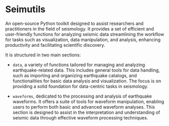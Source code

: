 # Seimutils
An open-source Python toolkit designed to assist researchers and practitioners in the field of seismology. It provides a set of efficient and user-friendly functions for analyzing seismic data streamlining the workflow for tasks such as visualization, data manipulation, and analysis, enhancing productivity and facilitating scientific discovery.

It is structured in two main sections:
- `data`, a variety of functions tailored for managing and analyzing earthquake-related data. This includes general tools for data handling, such as importing and organizing earthquake catalogs, and functionalities for basic data analysis and visualization. The focus is on providing a solid foundation for data-centric tasks in seismology.

- `waveforms`, dedicated to the processing and analysis of earthquake waveforms. It offers a suite of tools for waveform manipulation, enabling users to perform both basic and advanced waveform analyses. This section is designed to assist in the interpretation and understanding of seismic data through effective waveform processing techniques.